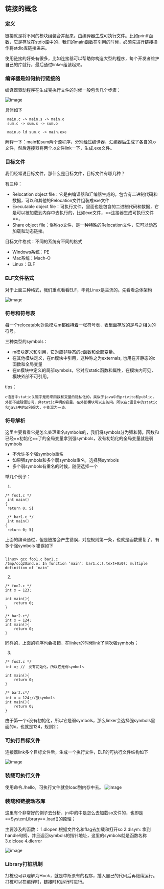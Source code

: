 ## 链接的概念

### 定义
链接就是将不同的模块组装合并起来，由编译器生成可执行文件。比如printf函数，它是存放在stdio库中的，我们的main函数在引用的时候，必须先进行链接操作将stdio库链接进来。

使用链接的好处有很多，比如连接器可以帮助你构造大型的程序，每个开发者维护自己的库就行，最后通过linker组装起来。

### 编译器是如何执行链接的
编译器驱动程序在生成克执行文件的时候一般包含几个步骤：

![image](http://note.youdao.com/yws/res/12634/ECF3740FD1E64786A2EF222B8F949832)

具体如下

~~~
 main.c -> main.s -> main.o
 sum.c -> sum.s -> sum.o 
 
 main.o ld sum.c -> main.exe
~~~
解释一下：main和sum两个源程序，分别经过编译器、汇编器后生成了各自的.o文件，然后连接器将两个.o文件link一下，生成.exe文件。

### 目标文件

我们经常说目标文件，那什么是目标文件，目标文件有哪几种？

有三种：

- Relocation object file：它是由编译器和汇编器生成的，包含有二进制代码和数据，可以和其他的Relocation文件组装成exe文件
- Executable object file：可执行文件，里面也是包含的二进制代码和数据，它是可以被加载到内存中去执行的，比如exe文件，==连接器生成可执行文件==，
- Share object file：俗称so文件，是一种特殊的Relocation文件，它可以动态加载和动态链接。


目标文件格式：不同的系统有不同的格式

- Windows系统：PE
- Mac系统：Mach-O
- Linux：ELF


### ELF文件格式

对于上面三种格式，我们重点看看ELF，毕竟Linux是主流的。先看看总体架构

![image](http://note.youdao.com/yws/res/13092/8812E5CFB0224AFFA4E64C56C45A135A)

### 符号和符号表
每一个relocatable对象模块m都维持着一张符号表，表里面存放的是与之相关的符号。


三种类型的symbols：

- m模块定义和引用，它对应非静态的c函数和全部变量。
- 在其他模块定义，在m模块中引用，这种称之为externals, 也用在非静态的c函数和全局变量
- 在m模块中定义的局部symbols，它对应static函数和属性，在模块内可见，模块外部不可引用。

tips：

~~~
c语言中static关键字是用来函数和变量的隐私化的，类似于java中的privite和public，外部不能随便访问，非static声明的变量，在外部模块可以去访问。所以在c语言中的static 和java中的区别很大，不能混为一谈。
~~~

### 符号解析

这里主要看看它是怎么处理重名symbols的，我们将symbols分为强和弱，函数和已经==初始化==了的全局变量拿到强symbols，没有初始化的全局变量就是弱symbols

- 不允许多个强symbols重名
- 如果强symbols和多个弱symbols重名，选择强symbols
- 多个弱symbols有重名的时候，随便选择一个


举几个例子：

1. 
```
/* foo1.c */
 int main()
{
 return 0; 5}
 
 /* bar1.c */
 int main()
{
 return 0; 5}
```
上面的编译通过，但是链接会产生错误，对应规则第一条，也就是函数重复了，有多个强symbols
错误如下
~~~

linux> gcc foo1.c bar1.c
/tmp/ccq2Uxnd.o: In function ‘main’: bar1.c:(.text+0x0): multiple definition of ‘main’
~~~

2.


```
/* foo2.c */
int x = 123;

int main(){
    return 0;
}

/* bar2.c*/
int x = 124;
int main(){
    return 0;
}
```
同样的，上面的程序也会报错，在linker的时候link了两次强symbols；

3.


```
/* foo2.c */
int x; //　没有初始化，所以它是弱symbols

int main(){
    return 0;
}

/* bar2.c*/
int x = 124;//强symbols
int main(){
    return 0;
}
```
由于第一个x没有初始化，所以它是弱symbols，那么linker会选择强symbols里面的x，也就是124，规则2；



### 可执行目标文件

连接器link多个目标文件后，生成一个️执行文件，ELF的可执行文件结构如下

![image](http://note.youdao.com/yws/res/13173/E01B49C69CDF4CD18032B56B7A0A1847)

### 装载可执行文件
使用命令./hello，可执行文件就会load到内存中去。
![image](http://note.youdao.com/yws/res/13180/5BD5C97104AA4B3D85B6CF41CD99B284)




### 装载和链接动态库

这里有个非常好的例子去分析，jni中的中是怎么去加载so文件的，也即是==SystemLibrary==.load()的原理；

主要涉及的函数：
1.dlopen:根据文件名和flag去加载和打开so
2.dlsym: 拿到handle句柄，并且返回symbols的指针地址，这里的symbols就是函数名称
3.dlclose
4.dlerror

![image](http://note.youdao.com/yws/res/13198/B23B9FA375FC49089D9C6C4144EDEE0D)


### Library打桩机制

打桩也可以理解为Hook，就是中断原有的程序，插入自己的代码后再继续运行。打桩可以在编译时，链接时和运行时进行。